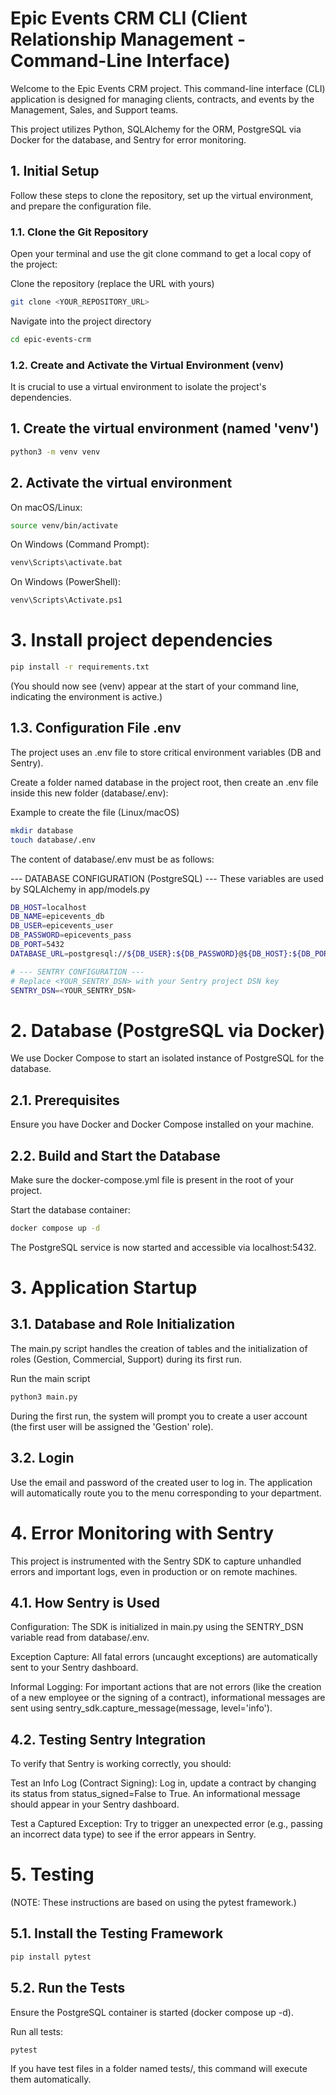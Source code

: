# Epic Events CRM CLI (Client Relationship Management - Command-Line Interface)

Welcome to the Epic Events CRM project. This command-line interface (CLI) application is designed for managing clients, contracts, and events by the Management, Sales, and Support teams.

This project utilizes Python, SQLAlchemy for the ORM, PostgreSQL via Docker for the database, and Sentry for error monitoring.

## 1. Initial Setup

Follow these steps to clone the repository, set up the virtual environment, and prepare the configuration file.

### 1.1. Clone the Git Repository

Open your terminal and use the git clone command to get a local copy of the project:

Clone the repository (replace the URL with yours)
```bash
git clone <YOUR_REPOSITORY_URL>
```

Navigate into the project directory
```bash
cd epic-events-crm
```


### 1.2. Create and Activate the Virtual Environment (venv)

It is crucial to use a virtual environment to isolate the project's dependencies.

## 1. Create the virtual environment (named 'venv')

```bash
python3 -m venv venv
```

## 2. Activate the virtual environment

On macOS/Linux:
```bash
source venv/bin/activate
```

On Windows (Command Prompt):
```bash
venv\Scripts\activate.bat
```

On Windows (PowerShell):
```bash
venv\Scripts\Activate.ps1
```

# 3. Install project dependencies

```bash
pip install -r requirements.txt
```

(You should now see (venv) appear at the start of your command line, indicating the environment is active.)

## 1.3. Configuration File .env

The project uses an .env file to store critical environment variables (DB and Sentry).

Create a folder named database in the project root, then create an .env file inside this new folder (database/.env):

Example to create the file (Linux/macOS)
```bash
mkdir database
touch database/.env
```

The content of database/.env must be as follows:

--- DATABASE CONFIGURATION (PostgreSQL) ---
These variables are used by SQLAlchemy in app/models.py
```bash
DB_HOST=localhost
DB_NAME=epicevents_db
DB_USER=epicevents_user
DB_PASSWORD=epicevents_pass
DB_PORT=5432
DATABASE_URL=postgresql://${DB_USER}:${DB_PASSWORD}@${DB_HOST}:${DB_PORT}/${DB_NAME}

# --- SENTRY CONFIGURATION ---
# Replace <YOUR_SENTRY_DSN> with your Sentry project DSN key
SENTRY_DSN=<YOUR_SENTRY_DSN>
```


# 2. Database (PostgreSQL via Docker)

We use Docker Compose to start an isolated instance of PostgreSQL for the database.

## 2.1. Prerequisites

Ensure you have Docker and Docker Compose installed on your machine.

## 2.2. Build and Start the Database

Make sure the docker-compose.yml file is present in the root of your project.

Start the database container:
```bash
docker compose up -d
```


The PostgreSQL service is now started and accessible via localhost:5432.

# 3. Application Startup

## 3.1. Database and Role Initialization

The main.py script handles the creation of tables and the initialization of roles (Gestion, Commercial, Support) during its first run.

Run the main script
```bash
python3 main.py
```

During the first run, the system will prompt you to create a user account (the first user will be assigned the 'Gestion' role).

## 3.2. Login

Use the email and password of the created user to log in. The application will automatically route you to the menu corresponding to your department.

# 4. Error Monitoring with Sentry

This project is instrumented with the Sentry SDK to capture unhandled errors and important logs, even in production or on remote machines.

## 4.1. How Sentry is Used

Configuration: The SDK is initialized in main.py using the SENTRY_DSN variable read from database/.env.

Exception Capture: All fatal errors (uncaught exceptions) are automatically sent to your Sentry dashboard.

Informal Logging: For important actions that are not errors (like the creation of a new employee or the signing of a contract), informational messages are sent using sentry_sdk.capture_message(message, level='info').

## 4.2. Testing Sentry Integration

To verify that Sentry is working correctly, you should:

Test an Info Log (Contract Signing): Log in, update a contract by changing its status from status_signed=False to True. An informational message should appear in your Sentry dashboard.

Test a Captured Exception: Try to trigger an unexpected error (e.g., passing an incorrect data type) to see if the error appears in Sentry.

# 5. Testing

(NOTE: These instructions are based on using the pytest framework.)

## 5.1. Install the Testing Framework

```bash
pip install pytest
```

## 5.2. Run the Tests

Ensure the PostgreSQL container is started (docker compose up -d).

Run all tests:
```bash
pytest
```

If you have test files in a folder named tests/, this command will execute them automatically.